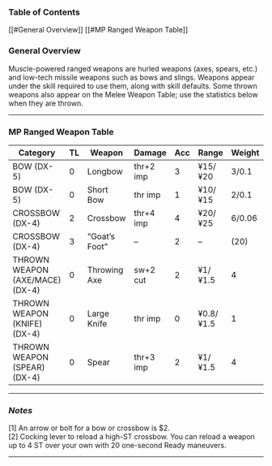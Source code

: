 ### Table of Contents
[[#General Overview]]
[[#MP Ranged Weapon Table]]

### General Overview
Muscle-powered ranged weapons are hurled weapons (axes, spears, etc.) and low-tech missile weapons such as bows and slings. Weapons appear under the skill required to use them, along with skill defaults. Some thrown weapons also appear on the Melee Weapon Table; use the statistics below when they are thrown.

---
### MP Ranged Weapon Table

| Category   | TL | Weapon     | Damage      | Acc | Range    | Weight | RoF | Shots   | Cost        | ST  | Notes     |
|------------|----|------------|-------------|-----|----------|--------|-----|---------|-------------|-----|-----------|
| BOW (DX-5) | 0  | Longbow    | thr+2 imp   | 3   | ¥15/¥20  | 3/0.1  | 1   | 1(2)    | $200        | 11  | [1]       |
| BOW (DX-5) | 0  | Short Bow  | thr imp     | 1   | ¥10/¥15  | 2/0.1  | 1   | 1(2)    | $50         | 7   | [1]       |
| CROSSBOW (DX-4)| 2  | Crossbow | thr+4 imp | 4   | ¥20/¥25  | 6/0.06 | 1   | 1(4)    | $150        | 7   | [1]       |
| CROSSBOW (DX-4)| 3  | “Goat’s Foot”  | –   | 2   | –        | (20)   | 2    | –      |  $50        | 7   | [2]       |
| THROWN WEAPON (AXE/MACE) (DX-4) | 0 | Throwing Axe  | sw+2 cut    | 2   | ¥1/¥1.5    | 4     | 1   | T(1)| $60   | 11  | –         |
| THROWN WEAPON (KNIFE) (DX-4) | 0   | Large Knife | thr imp | 0   | ¥0.8/¥1.5 | 1      | 1   | T(1)  | $40  | 6   | –     |
| THROWN WEAPON (SPEAR) (DX-4) | 0  | Spear       | thr+3 imp   | 2   | ¥1/¥1.5 | 4      | 1   | T(1)  | $40   | 9   | –         |

---
### ***Notes***  
[1] An arrow or bolt for a bow or crossbow is $2.  
[2] Cocking lever to reload a high-ST crossbow. You can reload a weapon up to 4 ST over your own with 20 one-second Ready maneuvers.

---